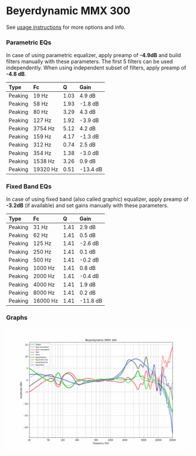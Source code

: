 # Beyerdynamic MMX 300
See [usage instructions](https://github.com/jaakkopasanen/AutoEq#usage) for more options and info.

### Parametric EQs
In case of using parametric equalizer, apply preamp of **-4.9dB** and build filters manually
with these parameters. The first 5 filters can be used independently.
When using independent subset of filters, apply preamp of **-4.8 dB**.

| Type    | Fc       |    Q | Gain     |
|:--------|:---------|:-----|:---------|
| Peaking | 19 Hz    | 1.03 | 4.9 dB   |
| Peaking | 58 Hz    | 1.93 | -1.8 dB  |
| Peaking | 80 Hz    | 3.29 | 4.3 dB   |
| Peaking | 127 Hz   | 1.92 | -3.9 dB  |
| Peaking | 3754 Hz  | 5.12 | 4.2 dB   |
| Peaking | 159 Hz   | 4.17 | -1.3 dB  |
| Peaking | 312 Hz   | 0.74 | 2.5 dB   |
| Peaking | 354 Hz   | 1.38 | -3.0 dB  |
| Peaking | 1538 Hz  | 3.26 | 0.9 dB   |
| Peaking | 19320 Hz | 0.51 | -13.4 dB |

### Fixed Band EQs
In case of using fixed band (also called graphic) equalizer, apply preamp of **-3.2dB**
(if available) and set gains manually with these parameters.

| Type    | Fc       |    Q | Gain     |
|:--------|:---------|:-----|:---------|
| Peaking | 31 Hz    | 1.41 | 2.9 dB   |
| Peaking | 62 Hz    | 1.41 | 0.5 dB   |
| Peaking | 125 Hz   | 1.41 | -2.6 dB  |
| Peaking | 250 Hz   | 1.41 | 0.1 dB   |
| Peaking | 500 Hz   | 1.41 | -0.2 dB  |
| Peaking | 1000 Hz  | 1.41 | 0.8 dB   |
| Peaking | 2000 Hz  | 1.41 | -0.4 dB  |
| Peaking | 4000 Hz  | 1.41 | 1.9 dB   |
| Peaking | 8000 Hz  | 1.41 | 0.2 dB   |
| Peaking | 16000 Hz | 1.41 | -11.8 dB |

### Graphs
![](./Beyerdynamic%20MMX%20300.png)